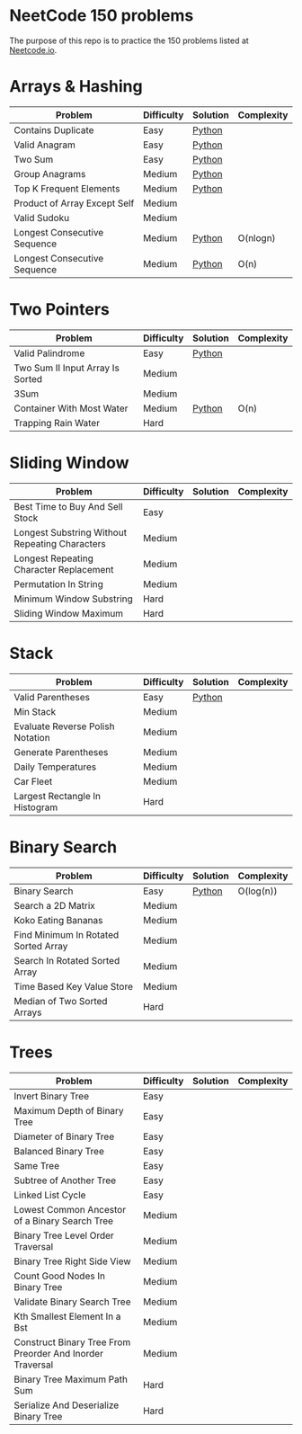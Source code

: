# NeetCode 150 problems
The purpose of this repo is to practice the 150 problems listed at [Neetcode.io](https://neetcode.io/practice).

# Arrays & Hashing

|Problem|Difficulty|Solution|Complexity|
|-------|----------|--------|----------|
|Contains Duplicate|Easy|[Python](https://github.com/Manish177/neetcode-150-problems/blob/main/Arrays%20%26%20Hashing/Contains%20Duplicate.py)|
|Valid Anagram|Easy|[Python](https://github.com/Manish177/neetcode-150-problems/blob/main/Arrays%20%26%20Hashing/Valid%20Anagram.py)|
|Two Sum|Easy|[Python](https://github.com/Manish177/neetcode-150-problems/blob/main/Arrays%20%26%20Hashing/Two%20Sum.py)|
|Group Anagrams|Medium|[Python](https://github.com/Manish177/neetcode-150-problems/blob/main/Arrays%20%26%20Hashing/Group%20Anagrams.py)|
|Top K Frequent Elements|Medium|[Python](https://github.com/Manish177/neetcode-150-problems/blob/main/Arrays%20%26%20Hashing/Top%20K%20Frequent%20Elements.py)|
|Product of Array Except Self|Medium|
|Valid Sudoku|Medium|
Longest Consecutive Sequence|Medium|[Python](https://github.com/Manish177/neetcode-150-problems/blob/main/Arrays%20%26%20Hashing/Longest%20Consecutive%20Sequence.py)|O(nlogn)
Longest Consecutive Sequence|Medium|[Python](https://github.com/Manish177/neetcode-150-problems/blob/main/Arrays%20%26%20Hashing/Longest%20Consecutive%20Sequence%202.py)|O(n)|


# Two Pointers

|Problem|Difficulty|Solution|Complexity|
|-------|----------|--------|----------|
|Valid Palindrome|Easy|[Python](https://github.com/Manish177/neetcode-150-problems/blob/main/Two%20Pointers/Valid%20Palindrome.py)
|Two Sum II Input Array Is Sorted|Medium|
|3Sum|Medium|
|Container With Most Water|Medium|[Python](https://github.com/Manish177/neetcode-150-problems/blob/main/Two%20Pointers/Container%20With%20Most%20Water.py)|O(n)
|Trapping Rain Water|Hard|


# Sliding Window

|Problem|Difficulty|Solution|Complexity|
|-------|----------|--------|----------|
|Best Time to Buy And Sell Stock|Easy|
|Longest Substring Without Repeating Characters|Medium|
|Longest Repeating Character Replacement|Medium|
|Permutation In String|Medium|
|Minimum Window Substring|Hard|
|Sliding Window Maximum|Hard|

# Stack

|Problem|Difficulty|Solution|Complexity|
|-------|----------|--------|----------|
|Valid Parentheses|Easy|[Python](https://github.com/Manish177/neetcode-150-problems/blob/main/Stack/Valid%20Parentheses.py)
|Min Stack|Medium|
|Evaluate Reverse Polish Notation|Medium|
|Generate Parentheses|Medium|
|Daily Temperatures|Medium|
|Car Fleet|Medium|
|Largest Rectangle In Histogram|Hard|


# Binary Search

|Problem|Difficulty|Solution|Complexity|
|-------|----------|--------|----------|
|Binary Search|Easy|[Python](https://github.com/Manish177/neetcode-150-problems/blob/main/Binary%20Search/Binary%20Search.py)|O(log(n))
|Search a 2D Matrix|Medium|
|Koko Eating Bananas|Medium|
|Find Minimum In Rotated Sorted Array|Medium|
|Search In Rotated Sorted Array|Medium|
|Time Based Key Value Store|Medium|
|Median of Two Sorted Arrays|Hard|


# Trees

|Problem|Difficulty|Solution|Complexity|
|-------|----------|--------|----------|
|Invert Binary Tree|Easy|
|Maximum Depth of Binary Tree|Easy|
|Diameter of Binary Tree|Easy|
|Balanced Binary Tree|Easy|
|Same Tree|Easy|
|Subtree of Another Tree|Easy|
|Linked List Cycle|Easy|
|Lowest Common Ancestor of a Binary Search Tree|Medium|
|Binary Tree Level Order Traversal|Medium|
|Binary Tree Right Side View|Medium|
|Count Good Nodes In Binary Tree|Medium|
|Validate Binary Search Tree|Medium|
|Kth Smallest Element In a Bst|Medium|
|Construct Binary Tree From Preorder And Inorder Traversal|Medium|
|Binary Tree Maximum Path Sum|Hard|
|Serialize And Deserialize Binary Tree|Hard|
